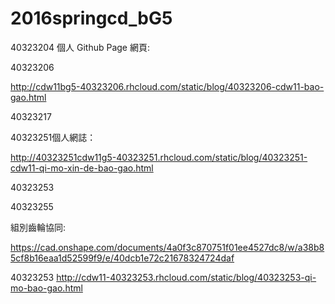 # 2016springcd_bG5
40323204
個人 Github Page 網頁:

40323206  

http://cdw11bg5-40323206.rhcloud.com/static/blog/40323206-cdw11-bao-gao.html

40323217


40323251個人網誌：

http://40323251cdw11g5-40323251.rhcloud.com/static/blog/40323251-cdw11-qi-mo-xin-de-bao-gao.html

40323253


40323255



組別齒輪協同: 

https://cad.onshape.com/documents/4a0f3c870751f01ee4527dc8/w/a38b85cf8b16eaa1d52599f9/e/40dcb1e72c21678324724daf

40323253  http://cdw11-40323253.rhcloud.com/static/blog/40323253-qi-mo-bao-gao.html
